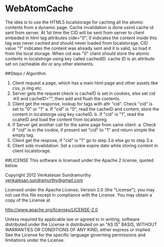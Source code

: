 WebAtomCache
============

The idea is to use the HTML5 localstorage for caching all the atomic contents from a dynamic page.
Cache invalidation is done usind cache id sent from server.
At 1st time the CID will be sent from server to client embeded in 
html tag attributes cide="0", 0 indicates the content inside this tag was never cached and should
never loaded from localstorage. CID value "1" indicates the content was already sent and it is
valid, so load it from the local storage. When cid was "0" client should store the atomic contents 
in localstroge using key called cachedID. cache ID is an attribute set on cacheable div or any other
elements.

##Steps / Algorithm

1. Client request a page, which has a main html page and other assets like css, js img etc.
2. Server gets the request check is cacheID is set in cookies, else set cid =>0 and cacheID="<some id>",
  then add and flush the contents.
3. Client get the response, lookup for tags with attr "cid". Check "cid" is set to "0" or "1"
    a. If "cid" is "0", read the cacheID and content, store the content in localstorge usig key cacheID.
    b. If "cid" is "1", read the ccaheID and load the content from localstoreg.
4. If Server get another call for the same page from same client.
   a. Check if "cid" is in the cookie, if present set "cid" to "1" and return simple the empty tag.
5. Client get the respose, if "cid" is "1" go to step 3.b else go to step 3.a
6. Client side invalidation: Set a cookie expire date while storing content in client localstorage.


##LICENSE
This software is licensed under the Apache 2 license, quoted below.


Copyright 2012 Venkatesan Sundramurthy <venkatesan.sundramurthy@gmail.com>

Licensed under the Apache License, Version 2.0 (the "License"); you may not
use this file except in compliance with the License. You may obtain a copy of
the License at

http://www.apache.org/licenses/LICENSE-2.0

Unless required by applicable law or agreed to in writing, software
distributed under the License is distributed on an "AS IS" BASIS, WITHOUT
WARRANTIES OR CONDITIONS OF ANY KIND, either express or implied. See the
License for the specific language governing permissions and limitations under
the License.
